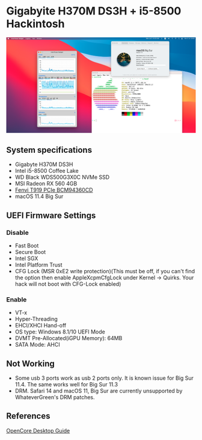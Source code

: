 # Gigabyite H370M DS3H + i5-8500 Hackintosh

![Gigabyite H370M DS3H + i5-8500 Hackintosh](Screenshot%202021-07-05%20at%2020.25.32.png?raw=true)

## System specifications
* Gigabyte H370M DS3H
* Intel i5-8500 Coffee Lake
* WD Black WDS500G3X0C NVMe SSD
* MSI Radeon RX 560 4GB
* [Fenvi T919 PCIe BCM94360CD](https://aliexpress.ru/wholesale?catId=0&initiative_id=SB_20210705092326&origin=y&SearchText=Fenvi+T919)
* macOS 11.4 Big Sur
## UEFI Firmware Settings
### Disable
* Fast Boot
* Secure Boot
* Intel SGX
* Intel Platform Trust
* CFG Lock (MSR 0xE2 write protection)(This must be off, if you can't find the option then enable AppleXcpmCfgLock under Kernel -> Quirks. Your hack will not boot with CFG-Lock enabled)
### Enable
* VT-x
* Hyper-Threading
* EHCI/XHCI Hand-off
* OS type: Windows 8.1/10 UEFI Mode
* DVMT Pre-Allocated(iGPU Memory): 64MB
* SATA Mode: AHCI

## Not Working
* Some usb 3 ports work as usb 2 ports only. It is known issue for Big Sur 11.4. The same works well for Big Sur 11.3
* DRM. Safari 14 and macOS 11, Big Sur are currently unsupported by WhateverGreen's DRM patches.

## References
[OpenCore Desktop Guide](https://dortania.github.io/OpenCore-Install-Guide/)
